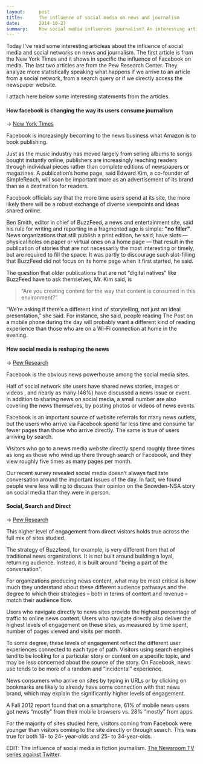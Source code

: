 ```yaml
---
layout:     post
title:      The influence of social media on news and journalism
date:       2014-10-27
summary:    How social media influences journalism? An interesting article from the NYT shows how Facebook has radically changed the way we consume news. Two reports from the Pew Research Center show how the engagment changes depanding on our source. Are we reading from a social network, from a search query or are we directly visiting the publisher website?  
---
```


Today I've read some interesting articleas about the influence of social media and social networks on news and journalism. The first article is from the New York Times and it shows in specific the influence of Facebook on media. The last two articles are from the Pew Research Center. They analyze more statistically speaking what happens if we arrive to an article from a social network, from a search query or if we directly access the newspaper website.

I attach here below some interesting statements from the articles. 

#### How facebook is changing the way its users consume journalism
→ [New York Times](http://www.nytimes.com/2014/10/27/business/media/how-facebook-is-changing-the-way-its-users-consume-journalism.html?smid=fb-nytimes&smtyp=cur&bicmp=AD&bicmlukp=WT.mc_id&bicmst=1409232722000&bicmet=1419773522000&_r=0)

Facebook is increasingly becoming to the news business what Amazon is to book publishing.

Just as the music industry has moved largely from selling albums to songs bought instantly online, publishers are increasingly reaching readers through individual pieces rather than complete editions of newspapers or magazines. A publication’s home page, said Edward Kim, a co-founder of SimpleReach, will soon be important more as an advertisement of its brand than as a destination for readers.

Facebook officials say that the more time users spend at its site, the more likely there will be a robust exchange of diverse viewpoints and ideas shared online.

Ben Smith, editor in chief of BuzzFeed, a news and entertainment site, said his rule for writing and reporting in a fragmented age is simple: __"no filler"__. News organizations that still publish a print edition, he said, have slots — physical holes on paper or virtual ones on a home page — that result in the publication of stories that are not necessarily the most interesting or timely, but are required to fill the space. It was partly to discourage such slot-filling that BuzzFeed did not focus on its home page when it first started, he said.

The question that older publications that are not “digital natives” like BuzzFeed have to ask themselves, Mr. Kim said, is 

> “Are you creating content for the way that content is consumed in this environment?”

“We’re asking if there’s a different kind of storytelling, not just an ideal presentation,” she said. For instance, she said, people reading The Post on a mobile phone during the day will probably want a different kind of reading experience than those who are on a Wi-Fi connection at home in the evening.


#### How social media is reshaping the news
→ [Pew Research](http://www.pewresearch.org/fact-tank/2014/09/24/how-social-media-is-reshaping-news/)

Facebook is the obvious news powerhouse among the social media sites.

Half of social network site users have shared news stories, images or videos , and nearly as many  (46%) have discussed a news issue or event. In addition to sharing news on social media, a small number are also covering the news themselves, by posting photos or videos of news events. 

Facebook is an important source of website referrals for many news outlets, but the users who arrive via Facebook spend far less time and consume far fewer pages than those who arrive directly. The same is true of users arriving by search.

Visitors who go to a news media website directly spend roughly three times as long as those who wind up there through search or Facebook, and they view roughly five times as many pages per month. 

Our recent survey revealed social media doesn’t always facilitate conversation around the important issues of the day. In fact, we found people were less willing to discuss their opinion on the Snowden-NSA story on social media than they were in person.


#### Social, Search and Direct
→ [Pew Research](http://www.journalism.org/2014/03/13/social-search-direct/)

This higher level of engagement from direct visitors holds true across the full mix of sites studied.

The strategy of Buzzfeed, for example, is very different from that of traditional news organizations. It is not built around building a loyal, returning audience. Instead, it is built around "being a part of the conversation".

For organizations producing news content, what may be most critical is how much they understand about these different audience pathways and the degree to which their strategies – both in terms of content and revenue – match their audience flow.

Users who navigate directly to news sites provide the highest percentage of traffic to online news content. Users who navigate directly also deliver the highest levels of engagement on these sites, as measured by time spent, number of pages viewed and visits per month.

To some degree, these levels of engagement reflect the different user experiences connected to each type of path. Visitors using search engines tend to be looking for a particular story or content on a specific topic, and may be less concerned about the source of the story. On Facebook, news use tends to be more of a random and “incidental” experience.

News consumers who arrive on sites by typing in URLs or by clicking on bookmarks are likely to already have some connection with that news brand, which may explain the significantly higher levels of engagement.

A Fall 2012 report found that on a smartphone, 61% of mobile news users got news “mostly” from their mobile browsers vs. 28% “mostly” from apps.

For the majority of sites studied here, visitors coming from Facebook were younger than visitors coming to the site directly or through search. This was true for both 18- to 24- year-olds and 25- to 34-year-olds.

EDIT: The influence of social media in fiction journalism. [The Newsroom TV series against Twitter](http://grantland.com/hollywood-prospectus/the-six-lessons-of-the-internet-according-to-the-newsroom/).

